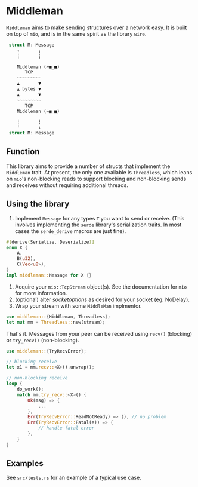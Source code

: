 # Middleman
`Middleman` aims to make sending structures over a network easy. It is built on top of `mio`, and is in the same spirit as the library `wire`. 

```Rust
 struct M: Message 
    ↑       ╷
    ┆       ┆

    Middleman (⌐■_■)
       TCP
    ~~~~~~~~~
    ▲       ▼    
    ▲ bytes ▼    
    ▲       ▼
    ~~~~~~~~~    
       TCP
    Middleman (⌐■_■)

    ┆       ┆
    ╵       ↓
 struct M: Message 
```

## Function
This library aims to provide a number of structs that implement the `Middleman` trait. At present, the only one available is `Threadless`, which leans on `mio`'s non-blocking reads to support blocking and non-blocking sends and receives without requiring additional threads.

## Using the library
1. Implement `Message` for any types `T` you want to send or receive. (This involves implementing the `serde` library's serialization traits. In most cases the `serde_derive` macros are just fine).
```Rust
#[derive(Serialize, Deserialize)]
enum X {
	A,
	B(u32),
	C(Vec<u8>),
}
impl middleman::Message for X {}
```


1. Acquire your `mio::TcpStream` object(s). See the documentation for `mio` for more information.
1. (optional) alter _socketoptions_ as desired for your socket (eg: NoDelay).
1. Wrap your stream with some `MiddleMan` implmentor.
```Rust
use middleman::{Middleman, Threadless};
let mut mm = Threadless::new(stream);
```


That's it. Messages from your peer can be received using `recv()` (blocking) or `try_recv()` (non-blocking). 
```Rust
use middleman::{TryRecvError};

// blocking receive
let x1 = mm.recv::<X>().unwrap();

// non-blocking receive
loop {
	do_work();
	match mm.try_recv::<X>() {
		Ok(msg) => {
			...
		},
		Err(TryRecvError::ReadNotReady) => (), // no problem
		Err(TryRecvError::Fatal(e)) => {
			// handle fatal error
		},
	}
}
```

## Examples
See `src/tests.rs` for an example of a typical use case.